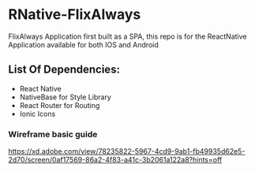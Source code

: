 # RNative-FlixAlways
FlixAlways Application first built as a SPA, this repo is for the ReactNative Application available for both IOS and Android


## List Of Dependencies:
- React Native
- NativeBase for Style Library
- React Router for Routing
- Ionic Icons

### Wireframe basic guide

https://xd.adobe.com/view/78235822-5967-4cd9-9ab1-fb49935d62e5-2d70/screen/0af17569-86a2-4f83-a41c-3b2061a122a8?hints=off
